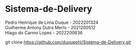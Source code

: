 # Sistema-de-Delivery

Pedro Henrique de Lima Duque - 2022201324
<br>
Guilherme Antony Dutra Merlo - 2021200512
<br>
Hiago do Carmo Lopes - 2022200636
<br>

git clone https://github.com/duquephl/Sistema-de-Delivery.git
